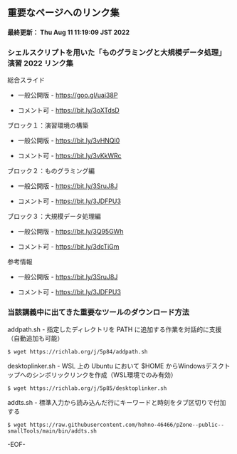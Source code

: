 ## 重要なページへのリンク集

#### 最終更新： Thu Aug 11 11:19:09 JST 2022

### シェルスクリプトを用いた「ものグラミングと大規模データ処理」演習 2022 リンク集

総合スライド

   * 一般公開版 -  https://goo.gl/uai38P 

   * コメント可	-  https://bit.ly/3oXTdsD

ブロック１：演習環境の構築

   * 一般公開版 -  https://bit.ly/3vHNQl0

   * コメント可	-  https://bit.ly/3vKkWRc

ブロック２：ものグラミング編

   * 一般公開版 -  https://bit.ly/3SruJ8J

   * コメント可	-  https://bit.ly/3JDFPU3

ブロック３：大規模データ処理編

   * 一般公開版 -  https://bit.ly/3Q95GWh

   * コメント可	-  https://bit.ly/3dcTiGm

参考情報

   * 一般公開版 -  https://bit.ly/3SruJ8J

   * コメント可	-  https://bit.ly/3JDFPU3


### 当該講義中に出てきた重要なツールのダウンロード方法

addpath.sh - 指定したディレクトリを PATH に追加する作業を対話的に支援（自動追加も可能）

	$ wget https://richlab.org/j/5p84/addpath.sh

desktoplinker.sh - WSL 上の Ubuntu において $HOME からWindowsデスクトップへのシンボリックリンクを作成（WSL環境でのみ有効）

	$ wget https://richlab.org/j/5p85/desktoplinker.sh

addts.sh - 標準入力から読み込んだ行にキーワードと時刻をタブ区切りで付加する

	$ wget https://raw.githubusercontent.com/hohno-46466/pZone--public--smallTools/main/bin/addts.sh

-EOF-

